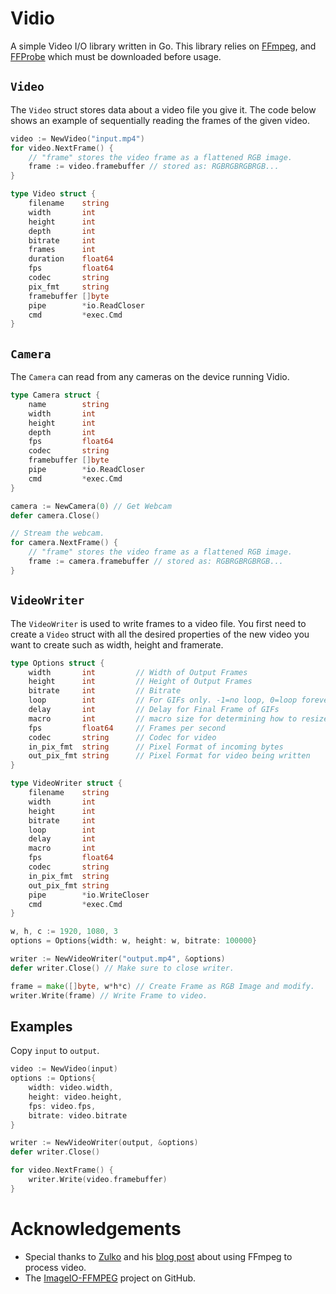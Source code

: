 # Vidio

A simple Video I/O library written in Go. This library relies on [FFmpeg](https://www.ffmpeg.org/), and [FFProbe](https://www.ffmpeg.org/) which must be downloaded before usage.

## `Video`

The `Video` struct stores data about a video file you give it. The code below shows an example of sequentially reading the frames of the given video.

```go
video := NewVideo("input.mp4")
for video.NextFrame() {
	// "frame" stores the video frame as a flattened RGB image.
    frame := video.framebuffer // stored as: RGBRGBRGBRGB...
}
```

```go
type Video struct {
	filename    string
	width       int
	height      int
	depth       int
	bitrate     int
	frames      int
	duration    float64
	fps         float64
	codec       string
	pix_fmt     string
	framebuffer []byte
	pipe        *io.ReadCloser
	cmd         *exec.Cmd
}
```

## `Camera`

The `Camera` can read from any cameras on the device running Vidio.

```go
type Camera struct {
	name        string
	width       int
	height      int
	depth       int
	fps         float64
	codec       string
	framebuffer []byte
	pipe        *io.ReadCloser
	cmd         *exec.Cmd
}
```

```go
camera := NewCamera(0) // Get Webcam
defer camera.Close()

// Stream the webcam.
for camera.NextFrame() {
	// "frame" stores the video frame as a flattened RGB image.
	frame := camera.framebuffer // stored as: RGBRGBRGBRGB...
}
```

## `VideoWriter`

The `VideoWriter` is used to write frames to a video file. You first need to create a `Video` struct with all the desired properties of the new video you want to create such as width, height and framerate.

```go
type Options struct {
	width       int			// Width of Output Frames
	height      int			// Height of Output Frames
	bitrate     int			// Bitrate
	loop        int			// For GIFs only. -1=no loop, 0=loop forever, >0=loop n times
	delay       int			// Delay for Final Frame of GIFs
	macro       int			// macro size for determining how to resize frames for codecs
	fps         float64		// Frames per second
	codec       string		// Codec for video
	in_pix_fmt  string		// Pixel Format of incoming bytes
	out_pix_fmt string		// Pixel Format for video being written
}
```

```go
type VideoWriter struct {
	filename    string
	width       int
	height      int
	bitrate     int
	loop        int
	delay       int
	macro       int
	fps         float64
	codec       string
	in_pix_fmt  string
	out_pix_fmt string
	pipe        *io.WriteCloser
	cmd         *exec.Cmd
}
```

```go
w, h, c := 1920, 1080, 3
options = Options{width: w, height: w, bitrate: 100000}

writer := NewVideoWriter("output.mp4", &options)
defer writer.Close() // Make sure to close writer.

frame = make([]byte, w*h*c) // Create Frame as RGB Image and modify.
writer.Write(frame) // Write Frame to video.
```

## Examples

Copy `input` to `output`.

```go
video := NewVideo(input)
options := Options{
	width: video.width,
	height: video.height,
	fps: video.fps,
	bitrate: video.bitrate
}

writer := NewVideoWriter(output, &options)
defer writer.Close()

for video.NextFrame() {
    writer.Write(video.framebuffer)
}
```

# Acknowledgements

* Special thanks to [Zulko](http://zulko.github.io/) and his [blog post](http://zulko.github.io/blog/2013/09/27/read-and-write-video-frames-in-python-using-ffmpeg/) about using FFmpeg to process video.
* The [ImageIO-FFMPEG](https://github.com/imageio/imageio-ffmpeg/) project on GitHub.